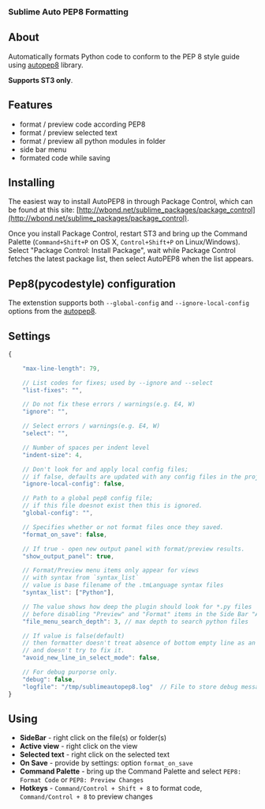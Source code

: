 ### Sublime Auto PEP8 Formatting

## About
Automatically formats Python code to conform to the PEP 8 style guide using [autopep8](https://github.com/hhatto/autopep8) library.

**Supports ST3 only**.

## Features
+ format / preview code according PEP8
+ format / preview selected text
+ format / preview all python modules in folder
+ side bar menu
+ formated code while saving

## Installing
The easiest way to install AutoPEP8 in through Package Control,
which can be found at this site: [http://wbond.net/sublime_packages/package_control](http://wbond.net/sublime_packages/package_control).

Once you install Package Control, restart ST3 and bring up the Command Palette (`Command+Shift+P` on OS X, `Control+Shift+P` on Linux/Windows). Select "Package Control: Install Package", wait while Package Control fetches the latest package list, then select AutoPEP8 when the list appears.

## Pep8(pycodestyle) configuration
The extenstion supports both `--global-config` and `--ignore-local-config` options from the [autopep8](https://github.com/hhatto/autopep8).


## Settings
```javascript
{

    "max-line-length": 79,

    // List codes for fixes; used by --ignore and --select
    "list-fixes": "",

    // Do not fix these errors / warnings(e.g. E4, W)
    "ignore": "",

    // Select errors / warnings(e.g. E4, W)
    "select": "",

    // Number of spaces per indent level
    "indent-size": 4,

    // Don't look for and apply local config files;
    // if false, defaults are updated with any config files in the project's root directory.
    "ignore-local-config": false,

    // Path to a global pep8 config file;
    // if this file doesnot exist then this is ignored.
    "global-config": "",

    // Specifies whether or not format files once they saved.
    "format_on_save": false,

    // If true - open new output panel with format/preview results.
    "show_output_panel": true,

    // Format/Preview menu items only appear for views
    // with syntax from `syntax_list`
    // value is base filename of the .tmLanguage syntax files
    "syntax_list": ["Python"],

    // The value shows how deep the plugin should look for *.py files
    // before disabling "Preview" and "Format" items in the Side Bar "AutoPep8" Context Menu.
    "file_menu_search_depth": 3, // max depth to search python files

    // If value is false(default)
    // then formatter doesn't treat absence of bottom empty line as an error
    // and doesn't try to fix it.
    "avoid_new_line_in_select_mode": false,

    // For debug purporse only.
    "debug": false,
    "logfile": "/tmp/sublimeautopep8.log"  // File to store debug messages.
}
```

## Using

+ **SideBar** - right click on the file(s) or folder(s)
+ **Active view** - right click on the view
+ **Selected text** - right click on the selected text
+ **On Save** - provide by settings: option `format_on_save`
+ **Command Palette** - bring up the Command Palette and select `PEP8: Format Code` or `PEP8: Preview Changes`
+ **Hotkeys** - `Command/Control + Shift + 8` to format code, `Command/Control + 8` to preview changes
